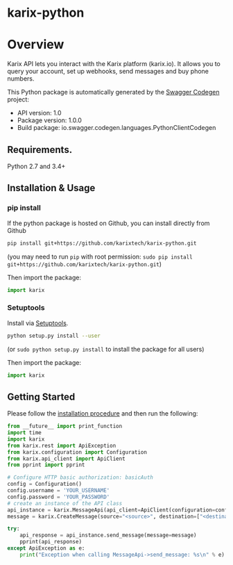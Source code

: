 # karix-python
# Overview
Karix API lets you interact with the Karix platform (karix.io). It allows you to query your account, set up webhooks, send messages and buy phone numbers.

This Python package is automatically generated by the [Swagger Codegen](https://github.com/swagger-api/swagger-codegen) project:

- API version: 1.0
- Package version: 1.0.0
- Build package: io.swagger.codegen.languages.PythonClientCodegen

## Requirements.

Python 2.7 and 3.4+

## Installation & Usage
### pip install

If the python package is hosted on Github, you can install directly from Github

```sh
pip install git+https://github.com/karixtech/karix-python.git
```
(you may need to run `pip` with root permission: `sudo pip install git+https://github.com/karixtech/karix-python.git`)

Then import the package:
```python
import karix 
```

### Setuptools

Install via [Setuptools](http://pypi.python.org/pypi/setuptools).

```sh
python setup.py install --user
```
(or `sudo python setup.py install` to install the package for all users)

Then import the package:
```python
import karix
```

## Getting Started

Please follow the [installation procedure](#installation--usage) and then run the following:

```python
from __future__ import print_function
import time
import karix
from karix.rest import ApiException
from karix.configuration import Configuration
from karix.api_client import ApiClient
from pprint import pprint

# Configure HTTP basic authorization: basicAuth
config = Configuration()
config.username = 'YOUR_USERNAME'
config.password = 'YOUR_PASSWORD'
# create an instance of the API class
api_instance = karix.MessageApi(api_client=ApiClient(configuration=config))
message = karix.CreateMessage(source="<source>", destination=["<destination>"], text="Sent from python SDK")

try:
    api_response = api_instance.send_message(message=message)
    pprint(api_response)
except ApiException as e:
    print("Exception when calling MessageApi->send_message: %s\n" % e)
```
